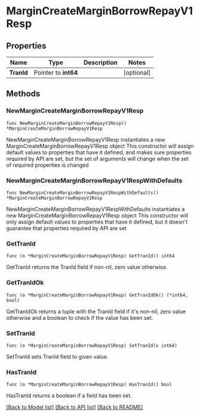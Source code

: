 # MarginCreateMarginBorrowRepayV1Resp

## Properties

Name | Type | Description | Notes
------------ | ------------- | ------------- | -------------
**TranId** | Pointer to **int64** |  | [optional] 

## Methods

### NewMarginCreateMarginBorrowRepayV1Resp

`func NewMarginCreateMarginBorrowRepayV1Resp() *MarginCreateMarginBorrowRepayV1Resp`

NewMarginCreateMarginBorrowRepayV1Resp instantiates a new MarginCreateMarginBorrowRepayV1Resp object
This constructor will assign default values to properties that have it defined,
and makes sure properties required by API are set, but the set of arguments
will change when the set of required properties is changed

### NewMarginCreateMarginBorrowRepayV1RespWithDefaults

`func NewMarginCreateMarginBorrowRepayV1RespWithDefaults() *MarginCreateMarginBorrowRepayV1Resp`

NewMarginCreateMarginBorrowRepayV1RespWithDefaults instantiates a new MarginCreateMarginBorrowRepayV1Resp object
This constructor will only assign default values to properties that have it defined,
but it doesn't guarantee that properties required by API are set

### GetTranId

`func (o *MarginCreateMarginBorrowRepayV1Resp) GetTranId() int64`

GetTranId returns the TranId field if non-nil, zero value otherwise.

### GetTranIdOk

`func (o *MarginCreateMarginBorrowRepayV1Resp) GetTranIdOk() (*int64, bool)`

GetTranIdOk returns a tuple with the TranId field if it's non-nil, zero value otherwise
and a boolean to check if the value has been set.

### SetTranId

`func (o *MarginCreateMarginBorrowRepayV1Resp) SetTranId(v int64)`

SetTranId sets TranId field to given value.

### HasTranId

`func (o *MarginCreateMarginBorrowRepayV1Resp) HasTranId() bool`

HasTranId returns a boolean if a field has been set.


[[Back to Model list]](../README.md#documentation-for-models) [[Back to API list]](../README.md#documentation-for-api-endpoints) [[Back to README]](../README.md)


